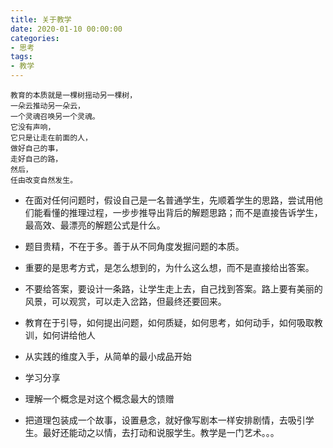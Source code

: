 ```yaml
---
title: 关于教学
date: 2020-01-10 00:00:00
categories: 
- 思考
tags:
- 教学
---
```

```
教育的本质就是一棵树摇动另一棵树，
一朵云推动另一朵云，
一个灵魂召唤另一个灵魂。
它没有声响，
它只是让走在前面的人，
做好自己的事，
走好自己的路，
然后，
任由改变自然发生。
```

- 在面对任何问题时，假设自己是一名普通学生，先顺着学生的思路，尝试用他们能看懂的推理过程，一步步推导出背后的解题思路；而不是直接告诉学生，最高效、最漂亮的解题公式是什么。

- 题目贵精，不在于多。善于从不同角度发掘问题的本质。

- 重要的是思考方式，是怎么想到的，为什么这么想，而不是直接给出答案。

- 不要给答案，要设计一条路，让学生走上去，自己找到答案。路上要有美丽的风景，可以观赏，可以走入岔路，但最终还要回来。

- 教育在于引导，如何提出问题，如何质疑，如何思考，如何动手，如何吸取教训，如何讲给他人

- 从实践的维度入手，从简单的最小成品开始

- 学习分享

- 理解一个概念是对这个概念最大的馈赠

- 把道理包装成一个故事，设置悬念，就好像写剧本一样安排剧情，去吸引学生。最好还能动之以情，去打动和说服学生。教学是一门艺术。。。